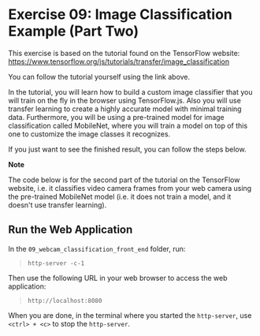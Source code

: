 # Exercise 09: Image Classification Example (Part Two)

This exercise is based on the tutorial found on the TensorFlow website:  
https://www.tensorflow.org/js/tutorials/transfer/image_classification

You can follow the tutorial yourself using the link above.

In the tutorial, you will learn how to build a custom image classifier that you will train on the fly in the browser using TensorFlow.js. Also you will use transfer learning to create a highly accurate model with minimal training data. Furthermore, you will be using a pre-trained model for image classification called MobileNet, where you will train a model on top of this one to customize the image classes it recognizes.

If you just want to see the finished result, you can follow the steps below.

**Note**

The code below is for the second part of the tutorial on the TensorFlow website, i.e. it classifies video camera frames from your web camera using the pre-trained MobileNet model (i.e. it does not train a model, and it doesn't use transfer learning).

## Run the Web Application

In the `09_webcam_classification_front_end` folder, run:
> `http-server -c-1`

Then use the following URL in your web browser to access the web application:
> `http://localhost:8080`

When you are done, in the terminal where you started the `http-server`, use `<ctrl> + <c>` to stop the `http-server`.